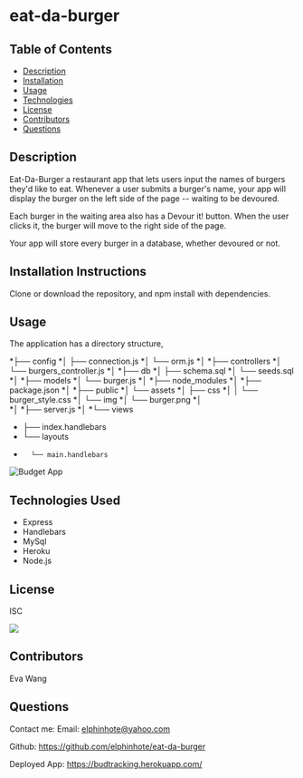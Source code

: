 # eat-da-burger



## Table of Contents
* [Description](#description)
* [Installation](#installation)
* [Usage](#usage)
* [Technologies](#technologies)
* [License](#license)
* [Contributors](#contributors)
* [Questions](#questions)

## Description
Eat-Da-Burger a restaurant app that lets users input the names of burgers they'd like to eat.
Whenever a user submits a burger's name, your app will display the burger on the left side of the page -- waiting to be devoured.


Each burger in the waiting area also has a Devour it! button. When the user clicks it, the burger will move to the right side of the page.


Your app will store every burger in a database, whether devoured or not.

## Installation Instructions
Clone or download the repository, and npm install with dependencies.

## Usage
 The application has a directory structure, 
 
*├── config
*│   ├── connection.js
*│   └── orm.js
*│ 
*├── controllers
*│   └── burgers_controller.js
*│
*├── db
*│   ├── schema.sql
*│   └── seeds.sql
*│
*├── models
*│   └── burger.js
*│ 
*├── node_modules
*│ 
*├── package.json
*│
*├── public
*│   └── assets
*│       ├── css
*│       │   └── burger_style.css
*│       └── img
*│           └── burger.png
*│   
*│
*├── server.js
*│
*└── views
*    ├── index.handlebars
*   └── layouts
*       └── main.handlebars



![Budget App](https://user-images.githubusercontent.com/65749636/111860866-91deb480-8907-11eb-8fd9-e81daf2a8468.PNG)


## Technologies Used

* Express
* Handlebars
* MySql
* Heroku
* Node.js

## License
ISC

<img src="https://img.shields.io/badge/LICENSE-isc-green"/>


## Contributors
Eva Wang

## Questions
Contact me:
Email: [elphinhote@yahoo.com](elphinhote@yahoo.com)

Github: https://github.com/elphinhote/eat-da-burger

Deployed App: https://budtracking.herokuapp.com/


